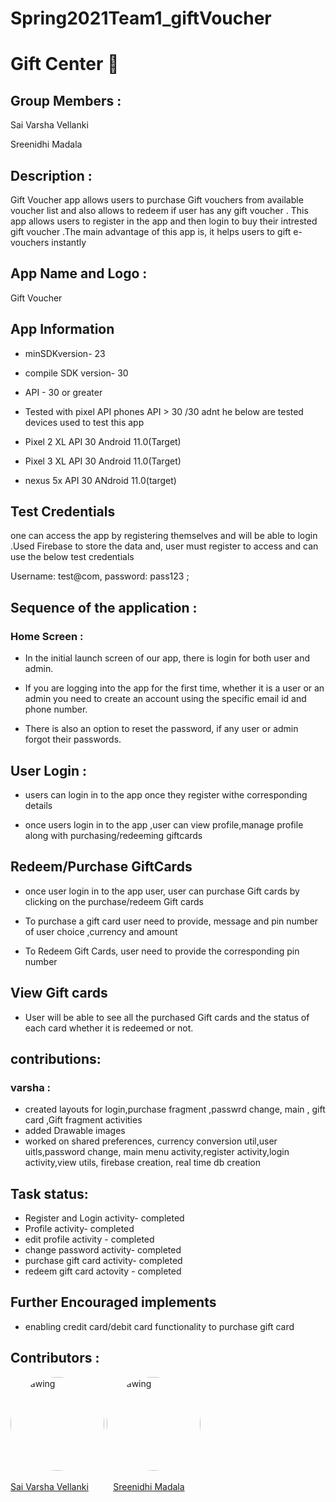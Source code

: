 # Spring2021Team1_giftVoucher


# Gift Center :gift:

## Group Members :

Sai Varsha Vellanki

Sreenidhi Madala



## Description :

Gift Voucher  app allows users to purchase  Gift vouchers  from available voucher list and also allows to  redeem if user has any gift voucher  . This app allows users to register in the app and then login to buy their intrested gift voucher  .The main advantage of this app is, it helps users to  gift e-vouchers instantly  






## App Name and Logo :

Gift Voucher


## App Information



- minSDKversion- 23

- compile SDK version- 30

- API - 30 or greater 

- Tested with pixel API phones  API > 30 /30  adnt he below are tested  devices used  to test this app

- Pixel 2 XL API 30 Android 11.0(Target)
- Pixel 3 XL API 30 Android 11.0(Target)
- nexus 5x API 30 ANdroid 11.0(target)

## Test Credentials
one can access the app by registering themselves and will be able to login .Used Firebase to store the data and, user must register to access  and  can use the below test credentials

Username: test@com, password: pass123 ;

## Sequence of the application :

### Home Screen :

- In the initial launch screen of our app, there is login for both user and admin. 

- If you are logging into the app for the first time, whether it is a user or an admin you need to create an account using the specific email id and phone number.

- There is also an option to reset the password, if any user or admin forgot their passwords.


## User Login :

- users can login in to the app once they register withe corresponding details

- once users login in to the app ,user can view profile,manage profile along with purchasing/redeeming giftcards



## Redeem/Purchase GiftCards
 
 - once user login in to the app user, user can purchase Gift cards by clicking on the purchase/redeem Gift cards
 
 - To purchase a gift card user need to provide, message and  pin number of user choice ,currency and amount

 - To Redeem Gift Cards, user need to provide the corresponding  pin number 

## View Gift cards

- User will be able to see all the purchased Gift cards and  the status of each card whether it is redeemed or not.

## contributions:

### varsha :

- created  layouts for login,purchase fragment ,passwrd change, main , gift card ,Gift fragment activities
- added Drawable images
- worked on shared preferences, currency conversion util,user uitls,password change, main menu activity,register activity,login activity,view utils,  firebase creation, real time db creation

 ## Task status: 
 
 - Register and Login activity- completed
 - Profile activity- completed
 - edit profile activity - completed
 - change password activity- completed
 - purchase gift card activity- completed
 - redeem gift card actovity - completed

## Further Encouraged implements 

- enabling  credit card/debit card functionality  to purchase gift card

## Contributors :

  <img src="vsv.png" alt="drawing" width="150" style="border-radius:50%" />                  <img src="SM.png" alt="drawing" width="150" style="border-radius:50%" /> 
 
   [Sai Varsha Vellanki](https://github.com/cherryvarsha99)    &nbsp;&nbsp;&nbsp;&nbsp;&nbsp;&nbsp;&nbsp;&nbsp;       [Sreenidhi Madala](https://github.com/Sreenidhi17) 
